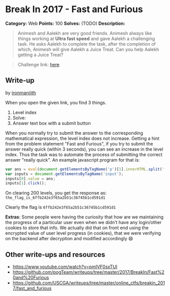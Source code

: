 # Break In 2017 - Fast and Furious


**Category:** Web
**Points:** 100
**Solves:** (TODO)
**Description:**

> Animesh and Aalekh are very good friends. Animesh always like things working at __Ultra fast speed__ and gave Aalekh a challenging task.
> He asks Aalekh to complete the task, after the completion of which, Animesh will give Aalekh a Juice Treat.
> Can you help Aalekh getting a Juice Treat? 

> Challenge link: [here](https://felicity.iiit.ac.in/contest/extra/fastandfurious/)

## Write-up

by [ironmaniiith](https://github.com/ironmaniiith)

When you open the given link, you find 3 things.

1. Level index
2. Solve: <some random mathematical expression>
3. Answer text box with a submit button

When you normally try to submit the answer to the corresponding mathematical expression, the level index does not increase. Getting a hint from the problem statement "Fast and Furious", if you try to submit the answer really quick (within 3 seconds), you can see an increase in the level index. Thus the task was to automate the process of submitting the correct answer "really quick". An example javascript program for that is:

```javascript
var ans = eval(document.getElementsByTagName('p')[1].innerHTML.split(':')[1]);
var inputs = document.getElementsByTagName('input');
inputs[0].value = ans;
inputs[1].click();
```

On clearing 200 levels, you get the response as: `the_flag_is_6ffb242e3f65a2b51c36745b1cd591d1`

Clearly the flag is `6ffb242e3f65a2b51c36745b1cd591d1`


__Extras__: Some people were having the curiosity that how are we maintaining the progress of a particular user even when we didn't have any login/other cookies to store that info. We actually did that on front end using the encrypted value of user level progress (in cookies), that we were verifying on the backend after decryption and modified accordingly :smile:

## Other write-ups and resources
* https://www.youtube.com/watch?v=pmIVF0sxTUI
* https://github.com/pogTeam/writeups/tree/master/2017/BreakIn/Fast%20and%20Furious
* https://github.com/USCGA/writeups/tree/master/online_ctfs/breakin_2017/fast_and_furious
